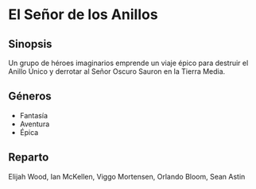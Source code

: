 # El Señor de los Anillos

## Sinopsis
Un grupo de héroes imaginarios emprende un viaje épico para destruir el Anillo Único y derrotar al Señor Oscuro Sauron en la Tierra Media.

## Géneros
- Fantasía
- Aventura
- Épica

## Reparto
Elijah Wood, Ian McKellen, Viggo Mortensen, Orlando Bloom, Sean Astin